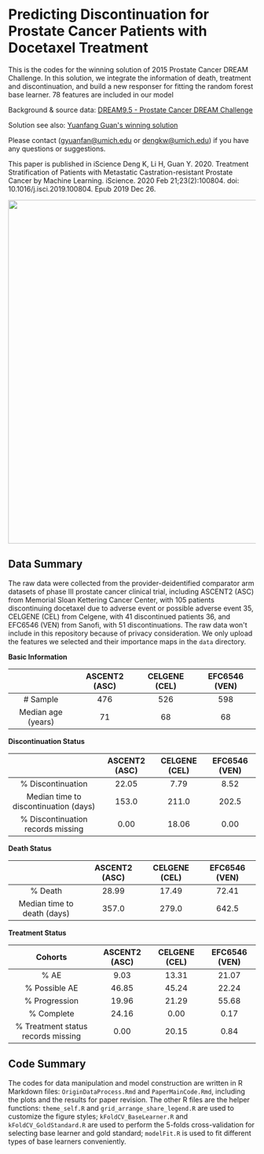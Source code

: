# Predicting Discontinuation for Prostate Cancer Patients with Docetaxel Treatment
This is the codes for the winning solution of 2015 Prostate Cancer DREAM Challenge. In this solution, we integrate the information of death, treatment and discontinuation, and build a new responser for fitting the random forest base learner. 78 features are included in our model  

Background & source data: [DREAM9.5 - Prostate Cancer DREAM Challenge](https://www.synapse.org/#!Synapse:syn2813558/wiki/)

Solution see also: [Yuanfang Guan's winning solution](https://www.synapse.org/#!Synapse:syn7152438/wiki/403154)  

Please contact (gyuanfan@umich.edu or dengkw@umich.edu) if you have any questions or suggestions.

This paper is published in iScience 
Deng K, Li H, Guan Y.  2020.  Treatment Stratification of Patients with Metastatic Castration-resistant Prostate Cancer by Machine Learning. iScience. 2020 Feb 21;23(2):100804. doi: 10.1016/j.isci.2019.100804. Epub 2019 Dec 26.

<p align="left">
  <img src="https://github.com/nonztalk/prostate_discontinuation/blob/master/img/Workflow.png" width="700">
</p>

## Data Summary
The raw data were collected from the provider-deidentified comparator arm datasets of phase III prostate cancer clinical trial, including ASCENT2 (ASC) from Memorial Sloan Kettering Cancer Center, with 105 patients discontinuing docetaxel due to adverse event or possible adverse event 35, CELGENE (CEL) from Celgene, with 41 discontinued patients 36, and EFC6546 (VEN) from Sanofi, with 51 discontinuations. The raw data won't include in this repository because of privacy consideration. We only upload the features we selected and their importance maps in the `data` directory.

**Basic Information**

|                    | ASCENT2 (ASC) | CELGENE (CEL) | EFC6546 (VEN) |  
|:--------------------:|:---------------:|:---------------:|:---------------:|  
| # Sample           | 476           | 526           | 598           |  
| Median age (years) | 71            | 68            | 68            |  

**Discontinuation Status**  

|                                | ASCENT2 (ASC) | CELGENE (CEL) | EFC6546 (VEN) |
|:-------------------------------------:|:-------------:|:-------------:|:-------------:|
|           % Discontinuation           |     22.05     |      7.79     |      8.52     |
| Median time to discontinuation (days) |     153.0     |     211.0     |     202.5     |
|   % Discontinuation records missing   |      0.00     |     18.06     |      0.00     |

**Death Status**

|                      | ASCENT2 (ASC) | CELGENE (CEL) | EFC6546 (VEN) |
|:---------------------------:|:-------------:|:-------------:|:-------------:|
|           % Death           |     28.99     |     17.49     |     72.41     |
| Median time to death (days) |     357.0     |     279.0     |     642.5     |

**Treatment Status**

|               Cohorts              | ASCENT2 (ASC) | CELGENE (CEL) | EFC6546 (VEN) |
|:----------------------------------:|:-------------:|:-------------:|:-------------:|
|                % AE                |      9.03     |     13.31     |     21.07     |
|            % Possible AE           |     46.85     |     45.24     |     22.24     |
|            % Progression           |     19.96     |     21.29     |     55.68     |
|             % Complete             |     24.16     |      0.00     |      0.17     |
| % Treatment status records missing |      0.00     |     20.15     |      0.84     |

## Code Summary
The codes for data manipulation and model construction are written in R Markdown files: `OriginDataProcess.Rmd` and `PaperMainCode.Rmd`, including the plots and the results for paper revision. The other R files are the helper functions: `theme_self.R` and `grid_arrange_share_legend.R` are used to customize the figure styles; `kFoldCV_BaseLearner.R` and `kFoldCV_GoldStandard.R` are used to perform the 5-folds cross-validation for selecting base learner and gold standard; `modelFit.R` is used to fit different types of base learners conveniently.
